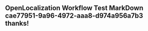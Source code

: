 <properties
ms.topic="hero-topic"
ms.test1="hero-topic"
ms.test2="test"/>

## OpenLocalization Workflow Test MarkDown cae77951-9a96-4972-aaa8-d974a956a7b3 thanks!
